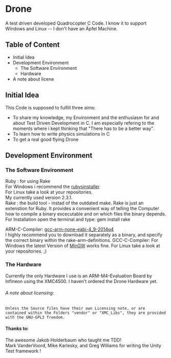 # Drone
A test driven developed Quadrocopter C Code. 
I know it to support Windows and Linux -- I don't have an Äpfel Machine.

## Table of Content
* Initial Idea 
* Development Environment 
    * The Software Environment
    * Hardware 
* A note about licene

## Initial Idea
This Code is supposed to fulfill three aims:
* To share my knowledge, my Environment and the enthusiasm for and about Test Driven Development in C. 
    I am especially refering to the moments where i kept thinking that "There has to be a better way".
* To learn how to write physics simulations in C 
* To get a real good flying Drone 


## Development Environment 
### The Software Environment 
Ruby : for using Rake  
        For Windows i recommend the [rubysinstaller](http://rubyinstaller.org/)   
        For Linux take a look at your repositories.    
        My currently used version 2.3.1.   
Rake : the build tool - instad of the outdated make.
        Rake is just an extenstion for Ruby. It provides a convenient way of telling the Computer how to compile a binary excecutable and on which files the binary depends.
        For Installation open the terminal and type: gem install rake    

ARM-C-Compiler: [gcc-arm-none-eabi-4_9-2014q4](https://launchpad.net/gcc-arm-embedded/+milestone/4.9-2014-q4-major)  
                I highly recommend you to download it separately as a binary, and specify the correct binary within the rake-arm-definitions.
GCC-C-Compiler: For Windows the latest Version of [MinGW](http://www.mingw.org/) works fine. 
                For Linux take a look at your repositories. ;)
                
### The Hardware
Currently the only Hardware I use is an ARM-M4-Evaluation Board by Infineon using the XMC4500.
I haven't ordered the Drone Hardware yet. 

###### A note about licensing:
    Unless the Source files have their own Licensing note, or are contained within the Folders "vendor" or "XMC_Libs", they are provided with the GNU-GPL3 freedom.

#### Thanks to:
   The awesome Jakob Holderbaum who taught me TDD!  
   Mark VanderVoord, Mike Karlesky, and Greg Williams for writing the Unity Test framework !
